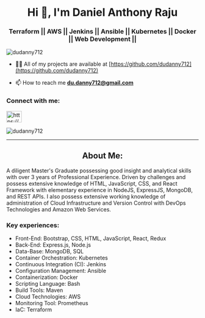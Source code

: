 <h1 align="center">Hi 👋, I'm Daniel Anthony Raju</h1>
<h3 align="center">Terraform || AWS || Jenkins || Ansible || Kubernetes || Docker || Web Development ||</h3>

<p align="left"> <img src="https://komarev.com/ghpvc/?username=dudanny712&label=Profile%20views&color=0e75b6&style=flat" alt="dudanny712" /> </p>

- 👨‍💻 All of my projects are available at [https://github.com/dudanny712](https://github.com/dudanny712)

- 📫 How to reach me **du.danny712@gmail.com**

<h3 align="left">Connect with me:</h3>
<p align="left">
<a href="https://linkedin.com/in/https://www.linkedin.com/in/daniel-anthony-raju-1b7573134/" target="blank"><img align="center" src="https://raw.githubusercontent.com/rahuldkjain/github-profile-readme-generator/master/src/images/icons/Social/linked-in-alt.svg" alt="https://www.linkedin.com/in/daniel-anthony-raju-1b7573134/" height="30" width="40" /></a>
</p>

<p><img align="center" src="https://github-readme-stats.vercel.app/api/top-langs?username=dudanny712&show_icons=true&locale=en&layout=compact" alt="dudanny712" /></p>


<hr/>

<h2 align="center">About Me:</h2>
<p align="left">
A diligent Master's Graduate possessing good insight and analytical skills with over 3 years of Professional Experience. 
Driven by challenges and possess extensive knowledge of HTML, JavaScript, CSS, and React Framework with elementary experience in NodeJS, ExpressJS, MongoDB, and REST APIs. 
I also possess extensive working knowledge of administration of Cloud Infrastructure and Version Control with DevOps Technologies and Amazon Web Services.
</p>

<h3 align="left">Key experiences:</h3>
<p align="left">
<ul>
  <li>Front-End: Bootstrap, CSS, HTML, JavaScript, React, Redux</li>
<li>Back-End: Express.js, Node.js</li>
<li>Data-Base: MongoDB, SQL</li>
<li>Container Orchestration: Kubernetes</li>
<li>Continuous Integration (CI):  Jenkins</li>
<li>Configuration Management: Ansible</li>
<li>Containerization:  Docker	</li>
<li>Scripting Language: Bash</li>
<li>Build Tools: Maven 			</li>
<li>Cloud Technologies: AWS</li>
<li>Monitoring Tool: Prometheus</li>
<li>IaC: Terraform</li>
</ul> 
</p>
